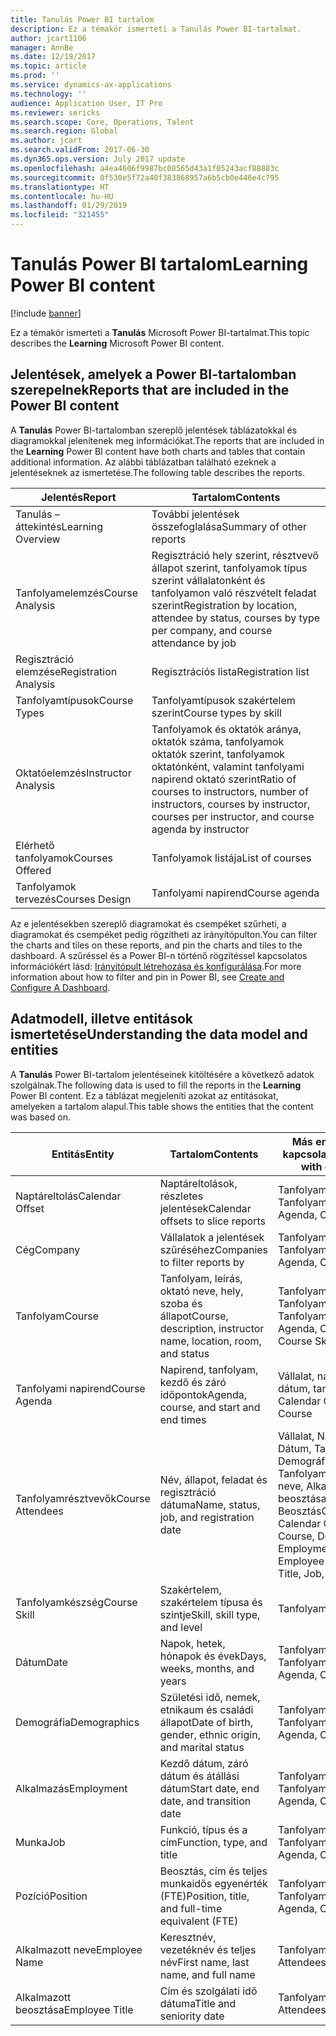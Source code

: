 ```yaml
---
title: Tanulás Power BI tartalom
description: Ez a témakör ismerteti a Tanulás Power BI-tartalmat.
author: jcart1106
manager: AnnBe
ms.date: 12/19/2017
ms.topic: article
ms.prod: ''
ms.service: dynamics-ax-applications
ms.technology: ''
audience: Application User, IT Pro
ms.reviewer: sericks
ms.search.scope: Core, Operations, Talent
ms.search.region: Global
ms.author: jcart
ms.search.validFrom: 2017-06-30
ms.dyn365.ops.version: July 2017 update
ms.openlocfilehash: a4ea4606f9987bc08565d43a1f05243acf88883c
ms.sourcegitcommit: 0f530e5f72a40f383868957a6b5cb0e446e4c795
ms.translationtype: HT
ms.contentlocale: hu-HU
ms.lasthandoff: 01/29/2019
ms.locfileid: "321455"
---
```

# <a name="learning-power-bi-content"></a><span data-ttu-id="b0808-103">Tanulás Power BI tartalom</span><span class="sxs-lookup"><span data-stu-id="b0808-103">Learning Power BI content</span></span>

[!include [banner](../includes/banner.md)]

<span data-ttu-id="b0808-104">Ez a témakör ismerteti a **Tanulás** Microsoft Power BI-tartalmat.</span><span class="sxs-lookup"><span data-stu-id="b0808-104">This topic describes the **Learning** Microsoft Power BI content.</span></span>

## <a name="reports-that-are-included-in-the-power-bi-content"></a><span data-ttu-id="b0808-105">Jelentések, amelyek a Power BI-tartalomban szerepelnek</span><span class="sxs-lookup"><span data-stu-id="b0808-105">Reports that are included in the Power BI content</span></span>

<span data-ttu-id="b0808-106">A **Tanulás** Power BI-tartalomban szereplő jelentések táblázatokkal és diagramokkal jelenítenek meg információkat.</span><span class="sxs-lookup"><span data-stu-id="b0808-106">The reports that are included in the **Learning** Power BI content have both charts and tables that contain additional information.</span></span> <span data-ttu-id="b0808-107">Az alábbi táblázatban található ezeknek a jelentéseknek az ismertetése.</span><span class="sxs-lookup"><span data-stu-id="b0808-107">The following table describes the reports.</span></span>

| <span data-ttu-id="b0808-108">Jelentés</span><span class="sxs-lookup"><span data-stu-id="b0808-108">Report</span></span>                | <span data-ttu-id="b0808-109">Tartalom</span><span class="sxs-lookup"><span data-stu-id="b0808-109">Contents</span></span> |
|-----------------------|----------|
| <span data-ttu-id="b0808-110">Tanulás – áttekintés</span><span class="sxs-lookup"><span data-stu-id="b0808-110">Learning Overview</span></span>     | <span data-ttu-id="b0808-111">További jelentések összefoglalása</span><span class="sxs-lookup"><span data-stu-id="b0808-111">Summary of other reports</span></span> |
| <span data-ttu-id="b0808-112">Tanfolyamelemzés</span><span class="sxs-lookup"><span data-stu-id="b0808-112">Course Analysis</span></span>       | <span data-ttu-id="b0808-113">Regisztráció hely szerint, résztvevő állapot szerint, tanfolyamok típus szerint vállalatonként és tanfolyamon való részvételt feladat szerint</span><span class="sxs-lookup"><span data-stu-id="b0808-113">Registration by location, attendee by status, courses by type per company, and course attendance by job</span></span> |
| <span data-ttu-id="b0808-114">Regisztráció elemzése</span><span class="sxs-lookup"><span data-stu-id="b0808-114">Registration Analysis</span></span> | <span data-ttu-id="b0808-115">Regisztrációs lista</span><span class="sxs-lookup"><span data-stu-id="b0808-115">Registration list</span></span> |
| <span data-ttu-id="b0808-116">Tanfolyamtípusok</span><span class="sxs-lookup"><span data-stu-id="b0808-116">Course Types</span></span>          | <span data-ttu-id="b0808-117">Tanfolyamtípusok szakértelem szerint</span><span class="sxs-lookup"><span data-stu-id="b0808-117">Course types by skill</span></span> |
| <span data-ttu-id="b0808-118">Oktatóelemzés</span><span class="sxs-lookup"><span data-stu-id="b0808-118">Instructor Analysis</span></span>   | <span data-ttu-id="b0808-119">Tanfolyamok és oktatók aránya, oktatók száma, tanfolyamok oktatók szerint, tanfolyamok oktatónként, valamint tanfolyami napirend oktató szerint</span><span class="sxs-lookup"><span data-stu-id="b0808-119">Ratio of courses to instructors, number of instructors, courses by instructor, courses per instructor, and course agenda by instructor</span></span> |
| <span data-ttu-id="b0808-120">Elérhető tanfolyamok</span><span class="sxs-lookup"><span data-stu-id="b0808-120">Courses Offered</span></span>       | <span data-ttu-id="b0808-121">Tanfolyamok listája</span><span class="sxs-lookup"><span data-stu-id="b0808-121">List of courses</span></span> |
| <span data-ttu-id="b0808-122">Tanfolyamok tervezés</span><span class="sxs-lookup"><span data-stu-id="b0808-122">Courses Design</span></span>        | <span data-ttu-id="b0808-123">Tanfolyami napirend</span><span class="sxs-lookup"><span data-stu-id="b0808-123">Course agenda</span></span> |

<span data-ttu-id="b0808-124">Az e jelentésekben szereplő diagramokat és csempéket szűrheti, a diagramokat és csempéket pedig rögzítheti az irányítópulton.</span><span class="sxs-lookup"><span data-stu-id="b0808-124">You can filter the charts and tiles on these reports, and pin the charts and tiles to the dashboard.</span></span> <span data-ttu-id="b0808-125">A szűréssel és a Power BI-n történő rögzítéssel kapcsolatos információkért lásd: [Irányítópult létrehozása és konfigurálása](https://powerbi.microsoft.com/en-us/guided-learning/powerbi-learning-4-2-create-configure-dashboards).</span><span class="sxs-lookup"><span data-stu-id="b0808-125">For more information about how to filter and pin in Power BI, see [Create and Configure A Dashboard](https://powerbi.microsoft.com/en-us/guided-learning/powerbi-learning-4-2-create-configure-dashboards).</span></span>

## <a name="understanding-the-data-model-and-entities"></a><span data-ttu-id="b0808-126">Adatmodell, illetve entitások ismertetése</span><span class="sxs-lookup"><span data-stu-id="b0808-126">Understanding the data model and entities</span></span>

<span data-ttu-id="b0808-127">A **Tanulás** Power BI-tartalom jelentéseinek kitöltésére a következő adatok szolgálnak.</span><span class="sxs-lookup"><span data-stu-id="b0808-127">The following data is used to fill the reports in the **Learning** Power BI content.</span></span> <span data-ttu-id="b0808-128">Ez a táblázat megjeleníti azokat az entitásokat, amelyeken a tartalom alapul.</span><span class="sxs-lookup"><span data-stu-id="b0808-128">This table shows the entities that the content was based on.</span></span>

| <span data-ttu-id="b0808-129">Entitás</span><span class="sxs-lookup"><span data-stu-id="b0808-129">Entity</span></span>           | <span data-ttu-id="b0808-130">Tartalom</span><span class="sxs-lookup"><span data-stu-id="b0808-130">Contents</span></span>                                                         | <span data-ttu-id="b0808-131">Más entitásokkal való kapcsolatok</span><span class="sxs-lookup"><span data-stu-id="b0808-131">Relationships with other entities</span></span> |
|------------------|------------------------------------------------------------------|-----------------------------------|
| <span data-ttu-id="b0808-132">Naptáreltolás</span><span class="sxs-lookup"><span data-stu-id="b0808-132">Calendar Offset</span></span>  | <span data-ttu-id="b0808-133">Naptáreltolások, részletes jelentések</span><span class="sxs-lookup"><span data-stu-id="b0808-133">Calendar offsets to slice reports</span></span>                                | <span data-ttu-id="b0808-134">Tanfolyami napirend, Tanfolyamrésztvevők</span><span class="sxs-lookup"><span data-stu-id="b0808-134">Course Agenda, Course Attendees</span></span> |
| <span data-ttu-id="b0808-135">Cég</span><span class="sxs-lookup"><span data-stu-id="b0808-135">Company</span></span>          | <span data-ttu-id="b0808-136">Vállalatok a jelentések szűréséhez</span><span class="sxs-lookup"><span data-stu-id="b0808-136">Companies to filter reports by</span></span>                                   | <span data-ttu-id="b0808-137">Tanfolyami napirend, Tanfolyamrésztvevők</span><span class="sxs-lookup"><span data-stu-id="b0808-137">Course Agenda, Course Attendees</span></span> |
| <span data-ttu-id="b0808-138">Tanfolyam</span><span class="sxs-lookup"><span data-stu-id="b0808-138">Course</span></span>           | <span data-ttu-id="b0808-139">Tanfolyam, leírás, oktató neve, hely, szoba és állapot</span><span class="sxs-lookup"><span data-stu-id="b0808-139">Course, description, instructor name, location, room, and status</span></span> | <span data-ttu-id="b0808-140">Tanfolyami napirend, Tanfolyamrésztvevők, Tanfolyamkészség</span><span class="sxs-lookup"><span data-stu-id="b0808-140">Course Agenda, Course Attendees, Course Skill</span></span> |
| <span data-ttu-id="b0808-141">Tanfolyami napirend</span><span class="sxs-lookup"><span data-stu-id="b0808-141">Course Agenda</span></span>    | <span data-ttu-id="b0808-142">Napirend, tanfolyam, kezdő és záró időpontok</span><span class="sxs-lookup"><span data-stu-id="b0808-142">Agenda, course, and start and end times</span></span>                          | <span data-ttu-id="b0808-143">Vállalat, naptáreltolás, dátum, tanfolyam</span><span class="sxs-lookup"><span data-stu-id="b0808-143">Company, Calendar Offset, Date, Course</span></span> |
| <span data-ttu-id="b0808-144">Tanfolyamrésztvevők</span><span class="sxs-lookup"><span data-stu-id="b0808-144">Course Attendees</span></span> | <span data-ttu-id="b0808-145">Név, állapot, feladat és regisztráció dátuma</span><span class="sxs-lookup"><span data-stu-id="b0808-145">Name, status, job, and registration date</span></span>                         | <span data-ttu-id="b0808-146">Vállalat, Naptáreltolás, Dátum, Tanfolyam, Demográfia, Alkalmazás, Tanfolyam, Alkalmazott neve, Alkalmazott beosztása, Feladat, Beosztás</span><span class="sxs-lookup"><span data-stu-id="b0808-146">Company, Calendar Offset, Date, Course, Demographics, Employment, Course, Employee Name, Employee Title, Job, Position</span></span> |
| <span data-ttu-id="b0808-147">Tanfolyamkészség</span><span class="sxs-lookup"><span data-stu-id="b0808-147">Course Skill</span></span>     | <span data-ttu-id="b0808-148">Szakértelem, szakértelem típusa és szintje</span><span class="sxs-lookup"><span data-stu-id="b0808-148">Skill, skill type, and level</span></span>                                     | <span data-ttu-id="b0808-149">Tanfolyam</span><span class="sxs-lookup"><span data-stu-id="b0808-149">Course</span></span> |
| <span data-ttu-id="b0808-150">Dátum</span><span class="sxs-lookup"><span data-stu-id="b0808-150">Date</span></span>             | <span data-ttu-id="b0808-151">Napok, hetek, hónapok és évek</span><span class="sxs-lookup"><span data-stu-id="b0808-151">Days, weeks, months, and years</span></span>                                   | <span data-ttu-id="b0808-152">Tanfolyami napirend, Tanfolyamrésztvevők</span><span class="sxs-lookup"><span data-stu-id="b0808-152">Course Agenda, Course Attendees</span></span> |
| <span data-ttu-id="b0808-153">Demográfia</span><span class="sxs-lookup"><span data-stu-id="b0808-153">Demographics</span></span>     | <span data-ttu-id="b0808-154">Születési idő, nemek, etnikaum és családi állapot</span><span class="sxs-lookup"><span data-stu-id="b0808-154">Date of birth, gender, ethnic origin, and marital status</span></span>         | <span data-ttu-id="b0808-155">Tanfolyami napirend, Tanfolyamrésztvevők</span><span class="sxs-lookup"><span data-stu-id="b0808-155">Course Agenda, Course Attendees</span></span> |
| <span data-ttu-id="b0808-156">Alkalmazás</span><span class="sxs-lookup"><span data-stu-id="b0808-156">Employment</span></span>       | <span data-ttu-id="b0808-157">Kezdő dátum, záró dátum és átállási dátum</span><span class="sxs-lookup"><span data-stu-id="b0808-157">Start date, end date, and transition date</span></span>                        | <span data-ttu-id="b0808-158">Tanfolyami napirend, Tanfolyamrésztvevők</span><span class="sxs-lookup"><span data-stu-id="b0808-158">Course Agenda, Course Attendees</span></span> |
| <span data-ttu-id="b0808-159">Munka</span><span class="sxs-lookup"><span data-stu-id="b0808-159">Job</span></span>              | <span data-ttu-id="b0808-160">Funkció, típus és a cím</span><span class="sxs-lookup"><span data-stu-id="b0808-160">Function, type, and title</span></span>                                        | <span data-ttu-id="b0808-161">Tanfolyami napirend, Tanfolyamrésztvevők</span><span class="sxs-lookup"><span data-stu-id="b0808-161">Course Agenda, Course Attendees</span></span> |
| <span data-ttu-id="b0808-162">Pozíció</span><span class="sxs-lookup"><span data-stu-id="b0808-162">Position</span></span>         | <span data-ttu-id="b0808-163">Beosztás, cím és teljes munkaidős egyenérték (FTE)</span><span class="sxs-lookup"><span data-stu-id="b0808-163">Position, title, and full-time equivalent (FTE)</span></span>                  | <span data-ttu-id="b0808-164">Tanfolyami napirend, Tanfolyamrésztvevők</span><span class="sxs-lookup"><span data-stu-id="b0808-164">Course Agenda, Course Attendees</span></span> |
| <span data-ttu-id="b0808-165">Alkalmazott neve</span><span class="sxs-lookup"><span data-stu-id="b0808-165">Employee Name</span></span>    | <span data-ttu-id="b0808-166">Keresztnév, vezetéknév és teljes név</span><span class="sxs-lookup"><span data-stu-id="b0808-166">First name, last name, and full name</span></span>                             | <span data-ttu-id="b0808-167">Tanfolyamrésztvevők</span><span class="sxs-lookup"><span data-stu-id="b0808-167">Course Attendees</span></span> |
| <span data-ttu-id="b0808-168">Alkalmazott beosztása</span><span class="sxs-lookup"><span data-stu-id="b0808-168">Employee Title</span></span>   | <span data-ttu-id="b0808-169">Cím és szolgálati idő dátuma</span><span class="sxs-lookup"><span data-stu-id="b0808-169">Title and seniority date</span></span>                                         | <span data-ttu-id="b0808-170">Tanfolyamrésztvevők</span><span class="sxs-lookup"><span data-stu-id="b0808-170">Course Attendees</span></span> |
